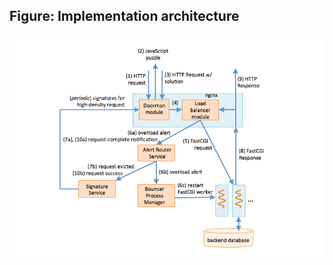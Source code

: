 Figure: Implementation architecture
-----------------------------------

<img src="img/arch.png" class="figure">
